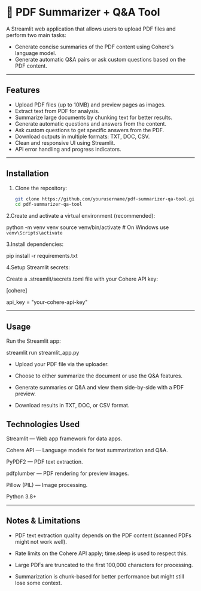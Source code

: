 # 📄 PDF Summarizer + Q&A Tool

A Streamlit web application that allows users to upload PDF files and perform two main tasks:
- Generate concise summaries of the PDF content using Cohere's language model.
- Generate automatic Q&A pairs or ask custom questions based on the PDF content.

---

## Features

- Upload PDF files (up to 10MB) and preview pages as images.
- Extract text from PDF for analysis.
- Summarize large documents by chunking text for better results.
- Generate automatic questions and answers from the content.
- Ask custom questions to get specific answers from the PDF.
- Download outputs in multiple formats: TXT, DOC, CSV.
- Clean and responsive UI using Streamlit.
- API error handling and progress indicators.

---

## Installation

1. Clone the repository:

   ```bash
   git clone https://github.com/yourusername/pdf-summarizer-qa-tool.git
   cd pdf-summarizer-qa-tool
   
2.Create and activate a virtual environment (recommended):

python -m venv venv
source venv/bin/activate  # On Windows use `venv\Scripts\activate`

3.Install dependencies:

pip install -r requirements.txt

4.Setup Streamlit secrets:

Create a .streamlit/secrets.toml file with your Cohere API key:

[cohere]

api_key = "your-cohere-api-key"

---
## Usage

Run the Streamlit app:

streamlit run streamlit_app.py

- Upload your PDF file via the uploader.

- Choose to either summarize the document or use the Q&A features.

- Generate summaries or Q&A and view them side-by-side with a PDF preview.

- Download results in TXT, DOC, or CSV format.

## Technologies Used

Streamlit — Web app framework for data apps.

Cohere API — Language models for text summarization and Q&A.

PyPDF2 — PDF text extraction.

pdfplumber — PDF rendering for preview images.

Pillow (PIL) — Image processing.

Python 3.8+

---

## Notes & Limitations

- PDF text extraction quality depends on the PDF content (scanned PDFs might not work well).

- Rate limits on the Cohere API apply; time.sleep is used to respect this.

- Large PDFs are truncated to the first 100,000 characters for processing.

- Summarization is chunk-based for better performance but might still lose some context.
